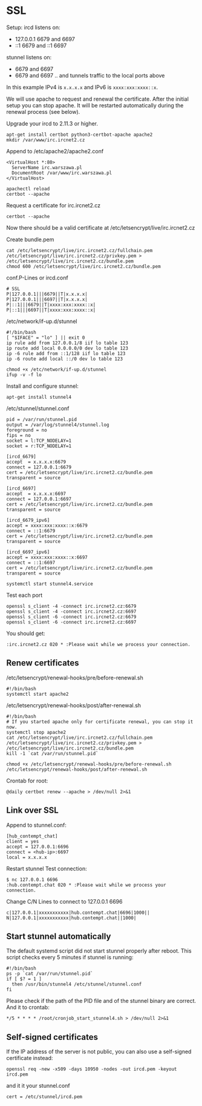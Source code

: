 # SSL
Setup:
ircd listens on:
* 127.0.0.1 6679 and 6697
* ::1 6679 and ::1 6697

stunnel listens on:
* <your-external-ipv4> 6679 and 6697
* <your-external-ipv6> 6679 and 6697
.. and tunnels traffic to the local ports above

In this example IPv4 is `x.x.x.x` and IPv6 is `xxxx:xxx:xxxx::x`.

We will use apache to request and renewal the certificate. After the initial setup you can stop apache. It will be restarted automatically during the renewal process (see below).

Upgrade your ircd to 2.11.3 or higher.

```
apt-get install certbot python3-certbot-apache apache2
mkdir /var/www/irc.ircnet2.cz
```

Append to /etc/apache2/apache2.conf
```
<VirtualHost *:80>
  ServerName irc.warszawa.pl
  DocumentRoot /var/www/irc.warszawa.pl
</VirtualHost>
```

```
apachectl reload
certbot --apache
```

Request a certificate for irc.ircnet2.cz
```
certbot --apache
```

Now there should be a valid certificate at /etc/letsencrypt/live/irc.ircnet2.cz

Create bundle.pem
```
cat /etc/letsencrypt/live/irc.ircnet2.cz/fullchain.pem /etc/letsencrypt/live/irc.ircnet2.cz/privkey.pem > /etc/letsencrypt/live/irc.ircnet2.cz/bundle.pem
chmod 600 /etc/letsencrypt/live/irc.ircnet2.cz/bundle.pem
```

conf.P-Lines or ircd.conf
```
# SSL
P|127.0.0.1|||6679||T|x.x.x.x|
P|127.0.0.1|||6697||T|x.x.x.x|
P|::1|||6679||T|xxxx:xxx:xxxx::x|
P|::1|||6697||T|xxxx:xxx:xxxx::x|
```

/etc/network/if-up.d/stunnel
```
#!/bin/bash
[ "$IFACE" = "lo" ] || exit 0
ip rule add from 127.0.0.1/8 iif lo table 123
ip route add local 0.0.0.0/0 dev lo table 123
ip -6 rule add from ::1/128 iif lo table 123
ip -6 route add local ::/0 dev lo table 123
```
```
chmod +x /etc/network/if-up.d/stunnel
ifup -v -f lo
```

Install and configure stunnel:
```
apt-get install stunnel4
```

/etc/stunnel/stunnel.conf
```
pid = /var/run/stunnel.pid
output = /var/log/stunnel4/stunnel.log
foreground = no
fips = no
socket = l:TCP_NODELAY=1
socket = r:TCP_NODELAY=1

[ircd_6679]
accept  = x.x.x.x:6679
connect = 127.0.0.1:6679
cert = /etc/letsencrypt/live/irc.ircnet2.cz/bundle.pem
transparent = source

[ircd_6697]
accept  = x.x.x.x:6697
connect = 127.0.0.1:6697
cert = /etc/letsencrypt/live/irc.ircnet2.cz/bundle.pem
transparent = source

[ircd_6679_ipv6]
accept = xxxx:xxx:xxxx::x:6679
connect = ::1:6679
cert = /etc/letsencrypt/live/irc.ircnet2.cz/bundle.pem
transparent = source

[ircd_6697_ipv6]
accept = xxxx:xxx:xxxx::x:6697
connect = ::1:6697
cert = /etc/letsencrypt/live/irc.ircnet2.cz/bundle.pem
transparent = source
```

```
systemctl start stunnel4.service
```

Test each port
```
openssl s_client -4 -connect irc.ircnet2.cz:6679
openssl s_client -4 -connect irc.ircnet2.cz:6697
openssl s_client -6 -connect irc.ircnet2.cz:6679
openssl s_client -6 -connect irc.ircnet2.cz:6697
```
You should get:
```
:irc.ircnet2.cz 020 * :Please wait while we process your connection.
```

## Renew certificates
/etc/letsencrypt/renewal-hooks/pre/before-renewal.sh
```
#!/bin/bash
systemctl start apache2
```

/etc/letsencrypt/renewal-hooks/post/after-renewal.sh
```
#!/bin/bash
# If you started apache only for certificate renewal, you can stop it now.
systemctl stop apache2
cat /etc/letsencrypt/live/irc.ircnet2.cz/fullchain.pem /etc/letsencrypt/live/irc.ircnet2.cz/privkey.pem > /etc/letsencrypt/live/irc.ircnet2.cz/bundle.pem
kill -1 `cat /var/run/stunnel.pid`
```

```
chmod +x /etc/letsencrypt/renewal-hooks/pre/before-renewal.sh /etc/letsencrypt/renewal-hooks/post/after-renewal.sh
```

Crontab for root:
```
@daily certbot renew --apache > /dev/null 2>&1
```

## Link over SSL
Append to stunnel.conf:
```
[hub_contempt_chat]
client = yes
accept = 127.0.0.1:6696
connect = <hub-ip>:6697
local = x.x.x.x
```

Restart stunnel
Test connection:
```
$ nc 127.0.0.1 6696
:hub.contempt.chat 020 * :Please wait while we process your connection.
```

Change C/N Lines to connect to 127.0.0.1 6696
```
c|127.0.0.1|xxxxxxxxxxx|hub.contempt.chat|6696|1000||
N|127.0.0.1|xxxxxxxxxxx|hub.contempt.chat||1000|

```

## Start stunnel automatically
The default systemd script did not start stunnel properly after reboot. This script checks every 5 minutes if stunnel is running:
```
#!/bin/bash
ps -p `cat /var/run/stunnel.pid`
if [ $? = 1 ]
  then /usr/bin/stunnel4 /etc/stunnel/stunnel.conf
fi
```
Please check if the path of the PID file and of the stunnel binary are correct.
And it to crontab:

```
*/5 * * * * /root/cronjob_start_stunnel4.sh > /dev/null 2>&1
```

## Self-signed certificates
If the IP address of the server is not public, you can also use a self-signed certificate instead:
```
openssl req -new -x509 -days 10950 -nodes -out ircd.pem -keyout ircd.pem
```
and it it your stunnel.conf
```
cert = /etc/stunnel/ircd.pem
```
